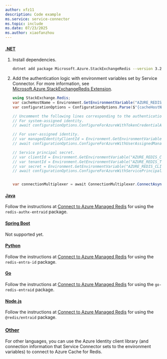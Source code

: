 ```yaml
---
author: xfz11
description: Code example
ms.service: service-connector
ms.topic: include
ms.date: 07/23/2025
ms.author: xiaofanzhou
---
```


#### [.NET](#tab/dotnet)

1. Install dependencies.

    ```bash
    dotnet add package Microsoft.Azure.StackExchangeRedis --version 3.2.0
    ```

1. Add the authentication logic with environment variables set by Service Connector. For more information, see [Microsoft.Azure.StackExchangeRedis Extension](https://github.com/Azure/Microsoft.Azure.StackExchangeRedis).

    ```csharp
    using StackExchange.Redis;
    var cacheHostName = Environment.GetEnvironmentVariable("AZURE_REDIS_HOST");
    var configurationOptions = ConfigurationOptions.Parse($"{cacheHostName}:6380");

    // Uncomment the following lines corresponding to the authentication type you want to use.
    // For system-assigned identity.
    // await configurationOptions.ConfigureForAzureWithTokenCredentialAsync(new DefaultAzureCredential());

    // For user-assigned identity.
    // var managedIdentityClientId = Environment.GetEnvironmentVariable("AZURE_REDIS_CLIENTID");
    // await configurationOptions.ConfigureForAzureWithUserAssignedManagedIdentityAsync(managedIdentityClientId);

    // Service principal secret.
    // var clientId = Environment.GetEnvironmentVariable("AZURE_REDIS_CLIENTID");
    // var tenantId = Environment.GetEnvironmentVariable("AZURE_REDIS_TENANTID");
    // var secret = Environment.GetEnvironmentVariable("AZURE_REDIS_CLIENTSECRET");
    // await configurationOptions.ConfigureForAzureWithServicePrincipalAsync(clientId, tenantId, secret);


    var connectionMultiplexer = await ConnectionMultiplexer.ConnectAsync(configurationOptions);
    ```

#### [Java](#tab/java)

Follow the instructions at [Connect to Azure Managed Redis](https://redis.io/docs/latest/develop/clients/jedis/amr/) for using the `redis-authx-entraid` package.

#### [Spring Boot](#tab/springBoot)

Not supported yet.

#### [Python](#tab/python)

Follow the instructions at [Connect to Azure Managed Redis](https://redis.io/docs/latest/develop/clients/redis-py/amr/) for using the `redis-entra-id` package.

#### [Go](#tab/go)

Follow the instructions at [Connect to Azure Managed Redis](https://redis.io/docs/latest/develop/clients/go/amr/) for using the `go-redis-entraid` package.

#### [Node.js](#tab/nodejs)

Follow the instructions at [Connect to Azure Managed Redis](https://redis.io/docs/latest/develop/clients/nodejs/amr/) for using the `@redis/entraid` package.

### [Other](#tab/other)

For other languages, you can use the Azure Identity client library (and connection information that Service Connector sets to the environment variables) to connect to Azure Cache for Redis.
